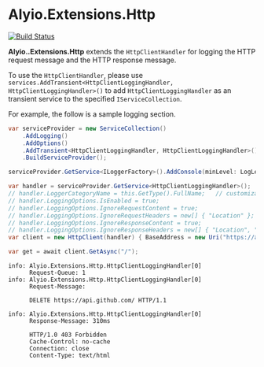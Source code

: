# Alyio.Extensions.Http

[![Build Status](https://travis-ci.org/qqbuby/Alyio.Extensions.Http.svg?branch=dev)](https://travis-ci.org/qqbuby/Alyio.Extensions.Http)

**Alyio..Extensions.Http** extends the `HttpClientHandler` for logging the HTTP request message and the HTTP response message.

To use the `HttpClientHandler`, please use `services.AddTransient<HttpClientLoggingHandler, HttpClientLoggingHandler>()` to add `HttpClientLoggingHandler` as an transient service to the specified `IServiceCollection`.

For example, the follow is a sample logging section.

```cs
var serviceProvider = new ServiceCollection()
    .AddLogging()
    .AddOptions()
    .AddTransient<HttpClientLoggingHandler, HttpClientLoggingHandler>()
    .BuildServiceProvider();

serviceProvider.GetService<ILoggerFactory>().AddConsole(minLevel: LogLevel.Debug);

var handler = serviceProvider.GetService<HttpClientLoggingHandler>();
// handler.LoggerCategoryName = this.GetType().FullName;   // customization for setting up logger category name.
// handler.LoggingOptions.IsEnabled = true;
// handler.LoggingOptions.IgnoreRequestContent = true;
// handler.LoggingOptions.IgnoreRequestHeaders = new[] { "Location" };
// handler.LoggingOptions.IgnoreResponseContent = true;
// handler.LoggingOptions.IgnoreResponseHeaders = new[] { "Location", "Cache-Control", "Connection" };
var client = new HttpClient(handler) { BaseAddress = new Uri("https://api.github.com/") };

var get = await client.GetAsync("/");
```

```none
info: Alyio.Extensions.Http.HttpClientLoggingHandler[0]
      Request-Queue: 1
info: Alyio.Extensions.Http.HttpClientLoggingHandler[0]
      Request-Message:

      DELETE https://api.github.com/ HTTP/1.1

info: Alyio.Extensions.Http.HttpClientLoggingHandler[0]
      Response-Message: 310ms

      HTTP/1.0 403 Forbidden
      Cache-Control: no-cache
      Connection: close
      Content-Type: text/html
```
